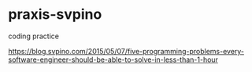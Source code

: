 # praxis-svpino
coding practice


https://blog.svpino.com/2015/05/07/five-programming-problems-every-software-engineer-should-be-able-to-solve-in-less-than-1-hour
